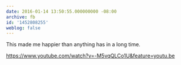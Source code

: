 ```yaml
---
date: 2016-01-14 13:50:55.000000000 -08:00
archive: fb
id: '1452808255'
weblog: false
---
```


This made me happier than anything has in a long time.

https://www.youtube.com/watch?v=-M5vqQLCo1U&feature=youtu.be

